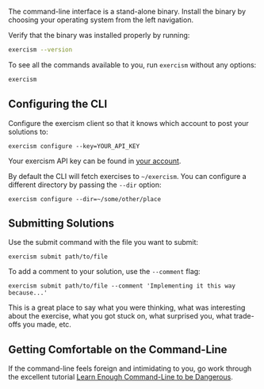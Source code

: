 The command-line interface is a stand-alone binary.
Install the binary by choosing your operating system from the left navigation.

Verify that the binary was installed properly by running:

```bash
exercism --version
```

To see all the commands available to you, run `exercism` without any options:

```bash
exercism
```

## Configuring the CLI

Configure the exercism client so that it knows which account to post your solutions to:

```
exercism configure --key=YOUR_API_KEY
```

Your exercism API key can be found in [your account](/account/key).

By default the CLI will fetch exercises to `~/exercism`.
You can configure a different directory by passing the `--dir` option:

```
exercism configure --dir=~/some/other/place
```

## Submitting Solutions

Use the submit command with the file you want to submit:

```
exercism submit path/to/file
```

To add a comment to your solution, use the `--comment` flag:

```
exercism submit path/to/file --comment 'Implementing it this way because...'
```

This is a great place to say what you were thinking, what was interesting about
the exercise, what you got stuck on, what surprised you, what trade-offs you
made, etc.

## Getting Comfortable on the Command-Line

If the command-line feels foreign and intimidating to you, go work through the excellent tutorial
[Learn Enough Command-Line to be Dangerous](http://www.learnenough.com/command-line-tutorial).
